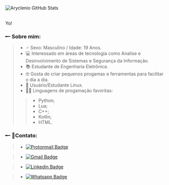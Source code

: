 ![Aryclenio GitHub Stats](https://github-readme-stats.vercel.app/api?username=Lokarin&show_icons=true&theme=tokyonight)

<br>
Yo! 
<h3> ╾╴Sobre mim: </h3>

> - ♂ Sexo: Masculino / Idade: 19 Anos.
> - 💻 Interessado em áreas de tecnologia como Analise e Desinvolvimento de Sistemas e Segurança da Informação.
> - 📚 Estudante de Engenharia Eletrônica.
> - 🤓 Gosta de criar pequenos progamas e ferramentas para facilitar o dia a dia.
> - 🐧 Usuário/Estudante Linux.
> - 👨‍💻 Linguagens de progamação favoritas:
>> - Python;
>> - Lua;
>> - C++;
>> - Kotlin;
>> - HTML.


<h3> ╾╴📱Contato: </h3>

> - [![Protonmail Badge](https://img.shields.io/badge/protonmail-8B89CC?&style=for-the-badge&logo=protonmail&logoColor=white&link=mailto:onukiamaral@protonmail.com)](mailto:onukiamaral@protonmail.com)

> - [![Gmail Badge](https://img.shields.io/badge/gmail-D14836?&style=for-the-badge&logo=gmail&logoColor=white&link=mailto:onukiamaral2@gmail.com)](mailto:onukiamaral2@gmail.com)

> - [![Linkedin Badge](https://img.shields.io/badge/LinkedIn-0077B5?style=for-the-badge&logo=linkedin&logoColor=white&link=https://www.linkedin.com/in/henrique-amaral-onuki/)](https://www.linkedin.com/in/henrique-amaral-onuki/)

> - [![Whatsapp Badge](https://img.shields.io/badge/instagram-%23E4405F.svg?&style=for-the-badge&logo=instagram&logoColor=white&link=https://www.instagram.com/henrique_amaral_onuki)](https://www.instagram.com/henrique_amaral_onuki/)

<br>
